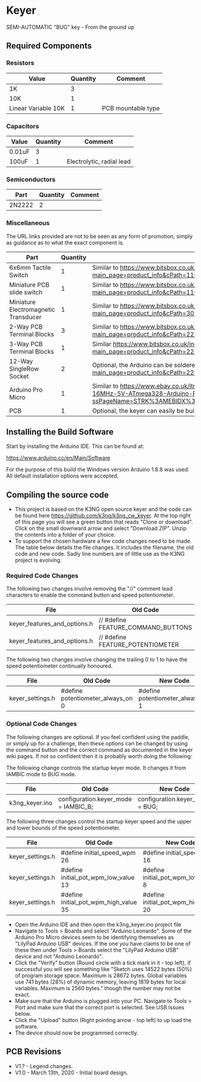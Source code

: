 # Keyer

SEMI-AUTOMATIC "BUG" key - From the ground up
 
## Required Components
 
### Resistors
 
| Value               | Quantity | Comment            |
| ------------------- | -------- | ------------------ |
| 1K                  | 3        |                    |
| 10K                 | 1        |                    |
| Linear Variable 10K | 1        | PCB mountable type |

### Capacitors
 
| Value               | Quantity | Comment                   |
| ------------------- | -------- | ------------------------- |
| 0.01uF              | 3        |                           |
| 100uF               | 1        | Electrolytic, radial lead |

### Semiconductors
 
| Part                | Quantity | Comment            |
| ------------------- | -------- | ------------------ |
| 2N2222              | 2        |                    |

### Miscellaneous

The URL links provided are not to be seen as any form of promotion, simply as guidance as to what the exact component is.
 
| Part                                 | Quantity | Comment            |
| ------------------------------------ | -------- | ------------------ |
| 6x6mm Tactile Switch                 | 1        | Similar to <https://www.bitsbox.co.uk/index.php?main_page=product_info&cPath=116_117_119&products_id=3263> |                   |
| Miniature PCB slide switch           | 1        | Similar to <https://www.bitsbox.co.uk/index.php?main_page=product_info&cPath=116_120_124_125&products_id=870> |
| Miniature Electromagnetic Transducer | 1        | Similar to <https://www.bitsbox.co.uk/index.php?main_page=product_info&cPath=302_309&products_id=2098> |
| 2-Way PCB Terminal Blocks            | 3        | Similar to <https://www.bitsbox.co.uk/index.php?main_page=product_info&cPath=225_232&products_id=2962> |
| 3-Way PCB Terminal Blocks            | 1        | Similar <https://www.bitsbox.co.uk/index.php?main_page=product_info&cPath=225_232&products_id=1712> | 
| 12-Way SingleRow Socket              | 2        | Optional, the Arduino can be soldered to the board. <https://www.bitsbox.co.uk/index.php?main_page=product_info&cPath=225_230&products_id=1643> |
| Arduino Pro Micro                    | 1        | Similar to <https://www.ebay.co.uk/itm/1-2-5-10PCS-Leonardo-Pro-Micro-ATmega32U4-16MHz-5V-ATmega328-Arduino-Pro-Mini/152216277704?ssPageName=STRK%3AMEBIDX%3AIT&var=451406319074&_trksid=p2057872.m2749.l2649> |
| PCB                                  | 1        | Optional, the keyer can easily be built on Veroboard or similar. |

## Installing the Build Software

Start by installing the Arduino IDE. This can be found at:

https://www.arduino.cc/en/Main/Software

For the purpose of this build the Windows version Arduino 1.8.8 was used. 
All default installation options were accepted.

## Compiling the source code

- This project is based on the K3NG open source keyer and the code can be found here <https://github.com/k3ng/k3ng_cw_keyer>.
At the top right of this page you will see a green button that reads "Clone or download". Click on the small downward arrow and select "Download ZIP". 
Unzip the contents into a folder of your choice.
- To support the chosen hardware a few code changes need to be made. The table below details the file changes. 
It includes the filename, the old code and new code. Sadly line numbers are of little use as the K3NG project is evolving.

### Required Code Changes

The following two changes involve removing the "//" comment lead characters to enable the command button and speed potentiometer.
 
| File                         | Old Code                           | New Code                        |
| ---------------------------- | ---------------------------------- | ------------------------------- |
| keyer_features_and_options.h | // #define FEATURE_COMMAND_BUTTONS | #define FEATURE_COMMAND_BUTTONS |
| keyer_features_and_options.h | // #define FEATURE_POTENTIOMETER   | #define FEATURE_POTENTIOMETER   |

The following two changes involve changing the trailing 0 to 1 to have the speed potentiometer continually honoured.
 
| File             | Old Code                           | New Code                          |
| ---------------- | ---------------------------------- | --------------------------------- |
| keyer_settings.h | #define potentiometer_always_on 0  | #define potentiometer_always_on 1 |

### Optional Code Changes

The following changes are optional. If you feel confident using the paddle, or simply up for a challenge, 
then these options can be changed by using the command button and the correct command as documented in the 
keyer wiki pages. If not so confident then it is probably worth doing the following:

The following change controls the startup keyer mode. It changes it from IAMBIC mode to BUG mode.

| File           | Old Code                             | New Code                        |
| -------------- | ------------------------------------ | ------------------------------- |
| k3ng_keyer.ino | configuration.keyer_mode = IAMBIC_B; | configuration.keyer_mode = BUG; |

The following three changes control the startup keyer speed and the upper and lower bounds of the speed
potentiometer.

| File             | Old Code                              | New Code                              |
| ---------------- | ------------------------------------- | ------------------------------------- |
| keyer_settings.h | #define initial_speed_wpm 26          | #define initial_speed_wpm 16          |
| keyer_settings.h | #define initial_pot_wpm_low_value 13  | #define initial_pot_wpm_low_value 8   |
| keyer_settings.h | #define initial_pot_wpm_high_value 35 | #define initial_pot_wpm_high_value 20 |

- Open the Arduino IDE and then open the k3ng_keyer.ino project file
- Navigate to Tools > Boards and select "Arduino Leonardo". Some of the Arduino Pro Micro devices seem to be identifying themselves as "LilyPad Arduino USB" devices. If
the one you have claims to be one of these then under Tools > Boards select the "LilyPad Arduino USB" device 
and not "Arduino Leonardo".
- Click the "Verify" button (Round circle with a tick mark in it - top left), if successful you will see something like 
"Sketch uses 14522 bytes (50%) of program storage space. Maximum is 28672 bytes.
Global variables use 741 bytes (28%) of dynamic memory, leaving 1819 bytes for local variables. Maximum is 2560 bytes."
though the number may not be exact.
- Make sure that the Arduino is plugged into your PC. Navigate to Tools > Port and make sure that the correct port is selected. See USB Issues below.
- Click the "Upload" button (Right pointing arrow - top left) to up load the software.
- The device should now be programmed correctly.

## PCB Revisions

- V1.? - Legend changes.
- V1.0 - March 13th, 2020 - Initial board design.
